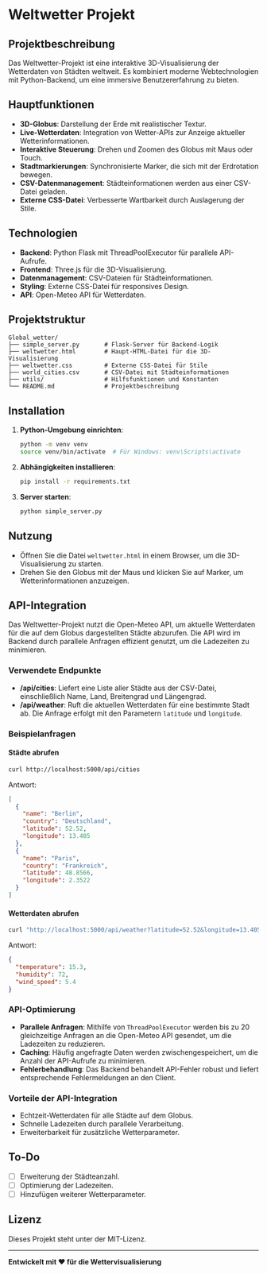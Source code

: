 # Weltwetter Projekt

## Projektbeschreibung
Das Weltwetter-Projekt ist eine interaktive 3D-Visualisierung der Wetterdaten von Städten weltweit. Es kombiniert moderne Webtechnologien mit Python-Backend, um eine immersive Benutzererfahrung zu bieten.

## Hauptfunktionen
- **3D-Globus**: Darstellung der Erde mit realistischer Textur.
- **Live-Wetterdaten**: Integration von Wetter-APIs zur Anzeige aktueller Wetterinformationen.
- **Interaktive Steuerung**: Drehen und Zoomen des Globus mit Maus oder Touch.
- **Stadtmarkierungen**: Synchronisierte Marker, die sich mit der Erdrotation bewegen.
- **CSV-Datenmanagement**: Städteinformationen werden aus einer CSV-Datei geladen.
- **Externe CSS-Datei**: Verbesserte Wartbarkeit durch Auslagerung der Stile.

## Technologien
- **Backend**: Python Flask mit ThreadPoolExecutor für parallele API-Aufrufe.
- **Frontend**: Three.js für die 3D-Visualisierung.
- **Datenmanagement**: CSV-Dateien für Städteinformationen.
- **Styling**: Externe CSS-Datei für responsives Design.
- **API**: Open-Meteo API für Wetterdaten.

## Projektstruktur
```
Global_wetter/
├── simple_server.py       # Flask-Server für Backend-Logik
├── weltwetter.html        # Haupt-HTML-Datei für die 3D-Visualisierung
├── weltwetter.css         # Externe CSS-Datei für Stile
├── world_cities.csv       # CSV-Datei mit Städteinformationen
├── utils/                 # Hilfsfunktionen und Konstanten
└── README.md              # Projektbeschreibung
```

## Installation
1. **Python-Umgebung einrichten**:
   ```bash
   python -m venv venv
   source venv/bin/activate  # Für Windows: venv\Scripts\activate
   ```
2. **Abhängigkeiten installieren**:
   ```bash
   pip install -r requirements.txt
   ```
3. **Server starten**:
   ```bash
   python simple_server.py
   ```

## Nutzung
- Öffnen Sie die Datei `weltwetter.html` in einem Browser, um die 3D-Visualisierung zu starten.
- Drehen Sie den Globus mit der Maus und klicken Sie auf Marker, um Wetterinformationen anzuzeigen.

## API-Integration

Das Weltwetter-Projekt nutzt die Open-Meteo API, um aktuelle Wetterdaten für die auf dem Globus dargestellten Städte abzurufen. Die API wird im Backend durch parallele Anfragen effizient genutzt, um die Ladezeiten zu minimieren.

### Verwendete Endpunkte
- **/api/cities**: Liefert eine Liste aller Städte aus der CSV-Datei, einschließlich Name, Land, Breitengrad und Längengrad.
- **/api/weather**: Ruft die aktuellen Wetterdaten für eine bestimmte Stadt ab. Die Anfrage erfolgt mit den Parametern `latitude` und `longitude`.

### Beispielanfragen
#### Städte abrufen
```bash
curl http://localhost:5000/api/cities
```
Antwort:
```json
[
  {
    "name": "Berlin",
    "country": "Deutschland",
    "latitude": 52.52,
    "longitude": 13.405
  },
  {
    "name": "Paris",
    "country": "Frankreich",
    "latitude": 48.8566,
    "longitude": 2.3522
  }
]
```

#### Wetterdaten abrufen
```bash
curl "http://localhost:5000/api/weather?latitude=52.52&longitude=13.405"
```
Antwort:
```json
{
  "temperature": 15.3,
  "humidity": 72,
  "wind_speed": 5.4
}
```

### API-Optimierung
- **Parallele Anfragen**: Mithilfe von `ThreadPoolExecutor` werden bis zu 20 gleichzeitige Anfragen an die Open-Meteo API gesendet, um die Ladezeiten zu reduzieren.
- **Caching**: Häufig angefragte Daten werden zwischengespeichert, um die Anzahl der API-Aufrufe zu minimieren.
- **Fehlerbehandlung**: Das Backend behandelt API-Fehler robust und liefert entsprechende Fehlermeldungen an den Client.

### Vorteile der API-Integration
- Echtzeit-Wetterdaten für alle Städte auf dem Globus.
- Schnelle Ladezeiten durch parallele Verarbeitung.
- Erweiterbarkeit für zusätzliche Wetterparameter.

## To-Do
- [ ] Erweiterung der Städteanzahl.
- [ ] Optimierung der Ladezeiten.
- [ ] Hinzufügen weiterer Wetterparameter.

## Lizenz
Dieses Projekt steht unter der MIT-Lizenz.

---

**Entwickelt mit ❤️ für die Wettervisualisierung**